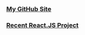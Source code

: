 ### [My GitHub Site](https://billdevcode.github.io/)

### [Recent React.JS Project](https://github.com/billdevcode/billdevcode.github.io/tree/master/projects/fcc-leaderboard)
